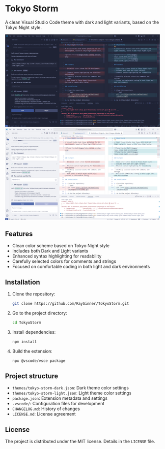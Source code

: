 # Tokyo Storm

A clean Visual Studio Code theme with dark and light variants, based on the Tokyo Night style.

![Theme Preview Dark](images/tokyo-storm-dark-preview.png)
![Theme Preview Light](images/tokyo-storm-light-preview.png)

## Features

- Clean color scheme based on Tokyo Night style
- Includes both Dark and Light variants
- Enhanced syntax highlighting for readability
- Carefully selected colors for comments and strings
- Focused on comfortable coding in both light and dark environments

## Installation

1. Clone the repository:
   ```bash
   git clone https://github.com/RaySinner/TokyoStorm.git
   ```
2. Go to the project directory:
   ```bash
   cd TokyoStorm
   ```
3. Install dependencies:
   ```bash
   npm install
   ```
4. Build the extension:
   ```bash
   npx @vscode/vsce package
   ```

## Project structure

- `themes/tokyo-storm-dark.json`: Dark theme color settings
- `themes/tokyo-storm-light.json`: Light theme color settings
- `package.json`: Extension metadata and settings
- `.vscode/`: Configuration files for development
- `CHANGELOG.md`: History of changes
- `LICENSE.md`: License agreement

## License

The project is distributed under the MIT license. Details in the `LICENSE` file.

